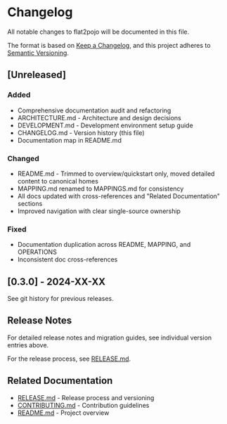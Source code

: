 # Changelog

All notable changes to flat2pojo will be documented in this file.

The format is based on [Keep a Changelog](https://keepachangelog.com/en/1.0.0/),
and this project adheres to [Semantic Versioning](https://semver.org/spec/v2.0.0.html).

## [Unreleased]

### Added
- Comprehensive documentation audit and refactoring
- ARCHITECTURE.md - Architecture and design decisions
- DEVELOPMENT.md - Development environment setup guide
- CHANGELOG.md - Version history (this file)
- Documentation map in README.md

### Changed
- README.md - Trimmed to overview/quickstart only, moved detailed content to canonical homes
- MAPPING.md renamed to MAPPINGS.md for consistency
- All docs updated with cross-references and "Related Documentation" sections
- Improved navigation with clear single-source ownership

### Fixed
- Documentation duplication across README, MAPPING, and OPERATIONS
- Inconsistent doc cross-references

## [0.3.0] - 2024-XX-XX

See git history for previous releases.

## Release Notes

For detailed release notes and migration guides, see individual version entries above.

For the release process, see [RELEASE.md](RELEASE.md).

## Related Documentation

- [RELEASE.md](RELEASE.md) - Release process and versioning
- [CONTRIBUTING.md](CONTRIBUTING.md) - Contribution guidelines
- [README.md](README.md) - Project overview
